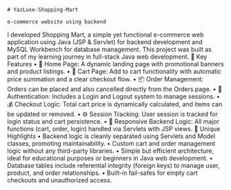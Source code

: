                                                                                                 # YazLuxe-Shopping-Mart
                                                                                            e-commerce website using backend 
I developed Shopping Mart, a simple yet functional e-commerce web application using Java (JSP & Servlet) for backend development and MySQL Workbench for database management. This project was built as part of my learning journey in full-stack Java web development.
🌟 Key Features
•	📄 Home Page: A dynamic landing page with promotional banners and product listings.
•	🛒 Cart Page: Add to cart functionality with automatic price summation and a clear checkout flow.
•	📦 Order Management: Orders can be placed and also cancelled directly from the Orders page.
•	🔐 Authentication: Includes a Login and Logout system to manage sessions.
•	💰 Checkout Logic: Total cart price is dynamically calculated, and items can be updated or removed.
•	⚙️ Session Tracking: User session is tracked for login status and cart persistence.
•	🔄 Responsive Backend Logic: All major functions (cart, order, login) handled via Servlets with JSP views.
🚀 Unique Highlights
•	Backend logic is cleanly separated using Servlets and Model classes, promoting maintainability.
•	Custom cart and order management logic without any third-party libraries.
•	Simple but efficient architecture, ideal for educational purposes or beginners in Java web development.
•	Database tables include referential integrity (foreign keys) to manage user, product, and order relationships.
•	Built-in fail-safes for empty cart checkouts and unauthorized access.
